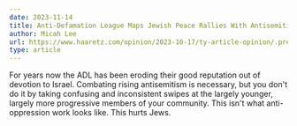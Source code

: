 ```yaml
---
date: 2023-11-14
title: Anti-Defamation League Maps Jewish Peace Rallies With Antisemitic Attacks 
author: Micah Lee
url: https://www.haaretz.com/opinion/2023-10-17/ty-article-opinion/.premium/i-was-there-in-kfar-azza-indiscriminate-bombing-of-gaza-is-not-the-solution/0000018b-3990-d0ac-a39f-b9921c5a0000
type: article
---
```


For years now the ADL has been eroding their good reputation out of devotion to Israel. Combating rising antisemitism is necessary, but you don't do it by taking confusing and inconsistent swipes at the largely younger, largely more progressive members of your community. This isn't what anti-oppression work looks like. This hurts Jews.
